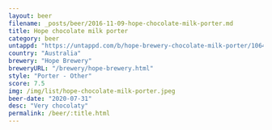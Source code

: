 ```yaml
---
layout: beer
filename: _posts/beer/2016-11-09-hope-chocolate-milk-porter.md
title: Hope chocolate milk porter
category: beer
untappd: "https://untappd.com/b/hope-brewery-chocolate-milk-porter/1064539"
country: "Australia"
brewery: "Hope Brewery"
breweryURL: "/brewery/hope-brewery.html"
style: "Porter - Other"
score: 7.5
img: /img/list/hope-chocolate-milk-porter.jpeg
beer-date: "2020-07-31"
desc: "Very chocolaty"
permalink: /beer/:title.html
---
```

